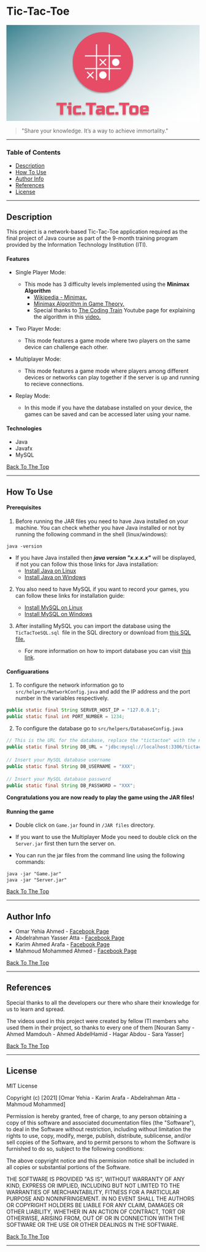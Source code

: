 # <b>Tic-Tac-Toe</b>

![Project Image](ProjectLogo.svg)

> "Share your knowledge. It’s a way to achieve immortality."

---

### <b>Table of Contents</b>

- [Description](#<b>Description</b>)
- [How To Use](#<b>how-to-use</b>)
- [Author Info](#<b>author-info</b>)
- [References](#<b>references</b>)
- [License](#<b>license</b>)

---

## <b>Description</b>

This project is a network-based Tic-Tac-Toe application required as the final project of Java course as part of the 9-month training program provided by the Information Technology Institution (ITI).

#### <b>Features</b>
- Single Player Mode:
    - This mode has 3 difficulty levels implemented using the <b>Minimax Algorithm</b>
        - [Wikipedia - Minimax.](https://en.wikipedia.org/wiki/Minimax​)
        - [Minimax Algorithm in Game Theory.](https://www.geeksforgeeks.org/minimax-algorithm-in-game-theory-set-1-introduction/)
        - Special thanks to [The Coding Train](https://www.youtube.com/channel/UCvjgXvBlbQiydffZU7m1_aw) Youtube page for explaining the algorithm in this [video.](https://www.youtube.com/watch?v=trKjYdBASyQ&t=917s&ab_channel=TheCodingTrain)

- Two Player Mode:
    - This mode features a game mode where two players on the same device can challenge each other.

- Multiplayer Mode:
    - This mode features a game mode where players among different devices or networks can play together if the server is up and running to recieve connections.

- Replay Mode:
    - In this mode if you have the database installed on your device, the games can be saved and can be accessed later using your name.

#### <b>Technologies</b>

- Java
- Javafx
- MySQL

[Back To The Top](#<b>Tic-Tac-Toe</b>)

---

## <b>How To Use</b>

#### <b>Prerequisites</b>
1. Before running the JAR files you need to have Java installed on your machine. You can check whether you have Java installed or not by running the following command in the shell (linux/windows):

```
java -version
```

- If you have Java installed then <b><i>java version "x.x.x.x"</i></b> will be displayed, if not you can follow this those links for Java installation:
    - [Install Java on Linux](https://opensource.com/article/19/11/install-java-linux)
    - [Install Java on Windows](https://www.guru99.com/install-java.html)

2. You also need to have MySQL if you want to record your games, you can follow these links for installation guide:
    - [Install MySQL on Linux](https://docs.rackspace.com/support/how-to/install-mysql-server-on-the-ubuntu-operating-system/)
    - [Install MySQL on Windows](https://www.liquidweb.com/kb/install-mysql-windows/)

3. After installing MySQL you can import the database using the `TicTacToeSQL.sql `file in the SQL directory or download from [this SQL file.](https://drive.google.com/file/d/1oQ0jXTxygBVLUtrKxozrg9yTnZgcu9yY/view?usp=sharing)
    - For more information on how to import database you can visit [this link](https://stackoverflow.com/questions/15884693/how-can-i-import-data-into-mysql-database-via-mysql-workbench).

#### <b>Configuarations</b>
1. To configure the network information go to `src/helpers/NetworkConfig.java` and add the IP address and the port number in the variables respectively.
```java
public static final String SERVER_HOST_IP = "127.0.0.1";
public static final int PORT_NUMBER = 1234;
```

2. To configure the database go to `src/helpers/DatabaseConfig.java`
```java
// This is the URL for the database, replace the "tictactoe" with the name you gave your schema
public static final String DB_URL = "jdbc:mysql://localhost:3306/tictactoe";

// Insert your MySQL database username
public static final String DB_USERNAME = "XXX";

// Insert your MySQL database password
public static final String DB_PASSWORD = "XXX";
```
<b>Congratulations you are now ready to play the game using the JAR files!</b>



#### <b>Running the game</b>
- Double click on `Game.jar` found in `/JAR files` directory.

- If you want to use the Multiplayer Mode you need to double click on the `Server.jar` first then turn the server on.

- You can run the jar files from the command line using the following commands:
```
java -jar "Game.jar"
java -jar "Server.jar"
```

[Back To The Top](#<b>Tic-Tac-Toe</b>)

---

## <b>Author Info</b>

- Omar Yehia Ahmed - [Facebook Page](https://www.facebook.com/ramo.yehia)
- Abdelrahman Yasser Atta - [Facebook Page](https://www.facebook.com/abdelrhman.yasser)
- Karim Ahmed Arafa - [Facebook Page](https://www.facebook.com/profile.php?id=1808863929)
- Mahmoud Mohammed Ahmed - [Facebook Page](https://www.facebook.com/profile.php?id=100001785838998)

[Back To The Top](#<b>Tic-Tac-Toe</b>)

---

## <b>References</b>

Special thanks to all the developers our there who share their knowledge for us to learn and spread.

The videos used in this project were created by fellow ITI members who used them in their project, so thanks to every one of them [Nouran Samy - Ahmed Mamdouh - Ahmed AbdelHamid - Hagar Abdou  - Sara Yasser]

[Back To The Top](#<b>Tic-Tac-Toe</b>)

---

## <b>License</b>

MIT License

Copyright (c) [2021] [Omar Yehia - Karim Arafa - Abdelrahman Atta - Mahmoud Mohammed]

Permission is hereby granted, free of charge, to any person obtaining a copy
of this software and associated documentation files (the "Software"), to deal
in the Software without restriction, including without limitation the rights
to use, copy, modify, merge, publish, distribute, sublicense, and/or sell
copies of the Software, and to permit persons to whom the Software is
furnished to do so, subject to the following conditions:

The above copyright notice and this permission notice shall be included in all
copies or substantial portions of the Software.

THE SOFTWARE IS PROVIDED "AS IS", WITHOUT WARRANTY OF ANY KIND, EXPRESS OR
IMPLIED, INCLUDING BUT NOT LIMITED TO THE WARRANTIES OF MERCHANTABILITY,
FITNESS FOR A PARTICULAR PURPOSE AND NONINFRINGEMENT. IN NO EVENT SHALL THE
AUTHORS OR COPYRIGHT HOLDERS BE LIABLE FOR ANY CLAIM, DAMAGES OR OTHER
LIABILITY, WHETHER IN AN ACTION OF CONTRACT, TORT OR OTHERWISE, ARISING FROM,
OUT OF OR IN CONNECTION WITH THE SOFTWARE OR THE USE OR OTHER DEALINGS IN THE
SOFTWARE.

[Back To The Top](#<b>Tic-Tac-Toe</b>)

---


